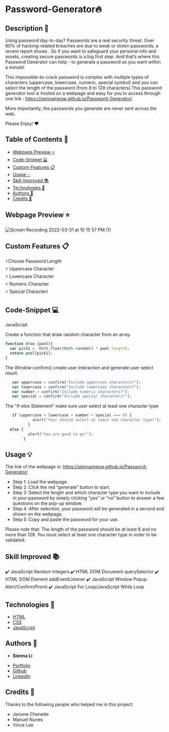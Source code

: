 # Password-Generator🔥

## Description 📝 

Using password day-to-day? Passwords are a real security threat. Over 80% of hacking-related breaches are due to weak or stolen passwords, a recent report shows . So if you want to safeguard your personal info and assets, creating secure passwords is a big first step. And that’s where this Password Generator can help - to generate a password as you want within a minute!

This impossible-to-crack password is complex with multiple types of characters (uppercase, lowercase, numeric, special symbol) and you can select the length of the password (from 8 to 128 characters).This password generator tool is hosted on a webpage and easy for you to access through one link : https://siennameow.github.io/Password-Generator/. 

More importantly, the passwords you generate are never sent across the web.

Please Enjoy! ❤️

## Table of Contents 📖

* [Webpage Preview ⭐](#webpage-preview-)
* [Code-Snippet 💻](#code-snippet-)
* [Custom-Features 📋](#custom-features-)
* [Usage 💡](#usage-)
* [Skill-Improved 📚](#skill-improved-)
* [Technologies 🔧](#technologies-)
* [Authors 👩](#authors-)
* [Credits 🙌](#credits-)

## Webpage Preview ⭐
 
![Screen Recording 2022-03-31 at 10 15 57 PM (1)](https://user-images.githubusercontent.com/101283174/161199812-3d87d83e-1d16-4aa8-b67f-d79bd60fb3ad.gif)


## Custom Features 📋

⚡️Choose Password Length\
⚡️ Uppercase Character\
⚡️ Lowercase Character\
⚡️ Numeric Character\
⚡️ Special Character\

## Code-Snippet 💻

JavaScript

Create a function that draw random character from an array.
```JavaScript
function draw (pool){
  var pick1 =  Math.floor(Math.random() * pool.length);
  return pool[pick1];
}
```

The Window confirm() create user interaction and generate user select result.
```JavaScript
   var uppercase = confirm("Include uppercase characters?");
   var lowercase = confirm("Include lowercase characters?");
   var number = confirm("Include numeric characters?");
   var special = confirm("Include special characters?");
```

The "if-else Statement" make sure user select at least one character type
```JavaScript
   if (uppercase + lowercase + number + special === 0) {
            alert("Your should select at least one character type!");
          }
  else {
          alert("You are good to go!");
        }
```


## Usage 💡

The link of the webpage is: https://siennameow.github.io/Password-Generator/

- Step 1: Load the webpage.
- Step 2 :Click the red “generate” button to start. 
- Step 3 :Select the length and which character type you want to include in your password by simply clicking “yes” or “no” button to answer a few questions on the pop-up window.
- Step 4 :After selection, your password will be generated in a second and shown on the webpage. 
- Step 5 :Copy and paste the password for your use.

Please note that:
The length of the password should be at least 8 and no more than 128.
You must select at least one character type in order to be validated.

## Skill Improved 📚
✔️ JavaScript Random Integers
✔️ HTML DOM Document querySelector
✔️ HTML DOM Element addEventListener
✔️ JavaScript Window Popup Alert/Confirm/Promt
✔️ JavaScript For Loop/JavaScript While Loop


## Technologies 🔧

* [HTML](https://developer.mozilla.org/en-US/docs/Web/HTML)
* [CSS](https://developer.mozilla.org/en-US/docs/Web/CSS)
* [JavaScript](https://developer.mozilla.org/en-US/docs/Web/JavaScript)

## Authors 👩

* **Sienna Li** 

- [Portfolio](#)
- [Github](https://github.com/siennameow)
- [LinkedIn](https://www.linkedin.com/in/hexuanli/)


## Credits 🙌

Thanks to the following people who helped me in this project:
- Jerome Chenette
- Manuel Nunes
- Vince Lee
